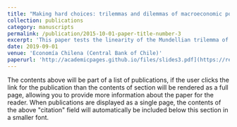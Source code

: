 ```yaml
---
title: "Making hard choices: trilemmas and dilemmas of macroeconomic policy in Latin America"
collection: publications
category: manuscripts
permalink: /publication/2015-10-01-paper-title-number-3
excerpt: 'This paper tests the linearity of the Mundellian trilemma of monetary policy and empirically characterizes its structure in Colombia, Chile, Mexico and Peru. The role of credit growth is then explicitly considered in order to test the alternative hypothesis of a dilemma generated by global financial cycles in capital flows and domestic credit conditions. Results confirm the linearity of the trilemma and underline important differences regarding the weight given to these goals across countries. Evidence suggests that the trilemma morphs into a restriction with two goals (a dilemma) in episodes of high credit growth.'
date: 2019-09-01
venue: 'Economía Chilena (Central Bank of Chile)'
paperurl: 'http://academicpages.github.io/files/slides3.pdf](https://repositoriodigital.bcentral.cl/xmlui/bitstream/handle/20.500.12580/3607/BCCh-rec-v22n2ago2019p022-038.pdf?sequence=1&isAllowed=y'
---
```


The contents above will be part of a list of publications, if the user clicks the link for the publication than the contents of section will be rendered as a full page, allowing you to provide more information about the paper for the reader. When publications are displayed as a single page, the contents of the above "citation" field will automatically be included below this section in a smaller font.
